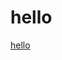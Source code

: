 <html>
	<head>
	</head>
	<body>
		<h1>hello</h1>
		<a href="gsdfs.hu">hello</a>
		<script type="text/javascript" src="https://asciinema.org/a/2lt45as46y0nd26qxo4z9cdg6.js" id="asciicast-2lt45as46y0nd26qxo4z9cdg6" async></script>
	</body>
</html>